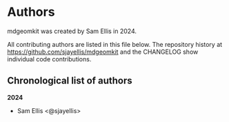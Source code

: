 # Authors

mdgeomkit was created by Sam Ellis in 2024.


All contributing authors are listed in this file below.
The repository history at https://github.com/sjayellis/mdgeomkit
and the CHANGELOG show individual code contributions.

## Chronological list of authors

<!--
The rules for this file:
  * Authors are sorted chronologically, earliest to latest
  * Please format it each entry as "Preferred name <GitHub username>"
  * Your preferred name is whatever you wish to go by --
    it does *not* have to be your legal name!
  * Please start a new section for each new year
  * Don't ever delete anything
-->

**2024**
- Sam Ellis <@sjayellis>
